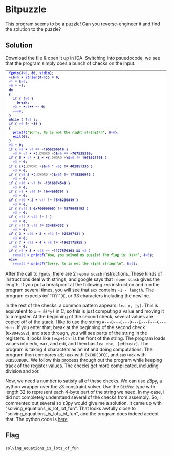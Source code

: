 Bitpuzzle
====

[This](https://picoctf.com/problem-static/reversing/bitpuzzle/bitpuzzle) program seems to be a puzzle! Can you reverse-engineer it and find the solution to the puzzle?

Solution
----

Download the file & open it up in IDA. Switching into psuedocode, we see that the program simply does a bunch of checks on the input. 

![](bitpuzzle-ida.png)

After the call to `fgets`, there are 2 `repne scasb` instructions. These kinds of instructions deal with strings, and google says that `repne scasb` gives the length. If you put a breakpoint at the following `cmp` instruction and run the program several times, you will see that `ecx` contains `-1 - length`. The program expects `0xFFFFFFDE`, or 33 characters including the newline.

In the rest of the checks, a common pattern appears: `lea x, [y]`. This is equivalent to `x = &(*y)` in C, so this is just computing a value and moving it to a register. At the beginning of the second check, several values are copied off of the stack. I like to use the string `A---B---C---D---E---F---G---H---`. If you enter that, break at the beginning of the second check (`0x8048582`), and step through, you will see parts of the string in the registers. It looks like `[esp+1Ch]` is the front of the string. The program loads values into edx, eax, and edi, and then has `lea ebx, [edi+eax]`. The program is taking 4 characters as an int and doing computations. The program then compares `edi+eax` with `0xC0DCDFCE`, and `eax+edx` with `0xD5D3DDDC`. We follow this process through out the program while keeping track of the register values. The checks get more complicated, including division and xor.
 
Now, we need a number to satisfy all of these checks. We can use z3py, a python wrapper over the z3 constraint solver. Use the `BitVec` type with length 32 to represent each 4-byte part of the string we need. In my case, I did not completely understand several of the checks from assembly. So, I commented out several so z3py would give me a solution. It came up with "solving_equations_is_lot_lot_fun". That looks awfully close to "solving_equations_is_lots_of_fun", and the program does indeed accept that. The python code is [here](../solutions/bitpuzzle.py)

Flag
----
`solving_equations_is_lots_of_fun`
